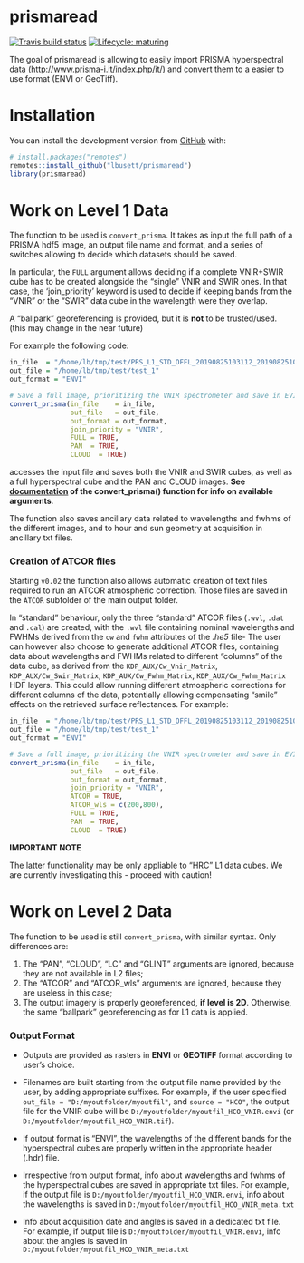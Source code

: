 
<!-- README.md is generated from README.Rmd. Please edit that file -->

# prismaread

<!-- badges: start -->

[![Travis build
status](https://travis-ci.org/lbusett/prismaread.svg?branch=master)](https://travis-ci.org/lbusett/prismaread)
[![Lifecycle:
maturing](https://img.shields.io/badge/lifecycle-maturing-blue.svg)](https://www.tidyverse.org/lifecycle/#maturing)
<!-- badges: end -->

The goal of prismaread is allowing to easily import PRISMA hyperspectral
data (<http://www.prisma-i.it/index.php/it/>) and convert them to a
easier to use format (ENVI or GeoTiff).

# Installation

You can install the development version from
[GitHub](https://github.com/) with:

``` r
# install.packages("remotes")
remotes::install_github("lbusett/prismaread")
library(prismaread)
```

# Work on Level 1 Data

The function to be used is `convert_prisma`. It takes as input the full
path of a PRISMA hdf5 image, an output file name and format, and a
series of switches allowing to decide which datasets should be saved.

In particular, the `FULL` argument allows deciding if a complete
VNIR+SWIR cube has to be created alongside the “single” VNIR and SWIR
ones. In that case, the ‘join\_priority’ keyword is used to decide if
keeping bands from the “VNIR” or the “SWIR” data cube in the wavelength
were they overlap.

A “ballpark” georeferencing is provided, but it is **not** to be
trusted/used. (this may change in the near future)

For example the following
code:

``` r
in_file  = "/home/lb/tmp/test/PRS_L1_STD_OFFL_20190825103112_20190825103117_0001.he5"
out_file = "/home/lb/tmp/test/test_1"
out_format = "ENVI"

# Save a full image, prioritizing the VNIR spectrometer and save in EVI format
convert_prisma(in_file    = in_file,
               out_file   = out_file,
               out_format = out_format,
               join_priority = "VNIR", 
               FULL = TRUE,
               PAN  = TRUE,
               CLOUD  = TRUE)
```

accesses the input file and saves both the VNIR and SWIR cubes, as well
as a full hyperspectral cube and the PAN and CLOUD images. **See
[documentation](reference/convert_prisma.html) of the convert\_prisma()
function for info on available arguments**.

The function also saves ancillary data related to wavelengths and fwhms
of the different images, and to hour and sun geometry at acquisition in
ancillary txt files.

### Creation of ATCOR files

Starting `v0.02` the function also allows automatic creation of text
files required to run an ATCOR atmospheric correction. Those files are
saved in the `ATCOR` subfolder of the main output folder.

In “standard” behaviour, only the three “standard” ATCOR files (`.wvl`,
`.dat` and `.cal`) are created, with the `.wvl` file containing nominal
wavelengths and FWHMs derived from the `cw` and `fwhm` attributes of the
*.he5* file- The user can however also choose to generate additional
ATCOR files, containing data about wavelengths and FWHMs related to
different “columns” of the data cube, as derived from the
`KDP_AUX/Cw_Vnir_Matrix`, `KDP_AUX/Cw_Swir_Matrix`,
`KDP_AUX/Cw_Fwhm_Matrix`, `KDP_AUX/Cw_Fwhm_Matrix` HDF layers. This
could allow running different atmospheric corrections for different
columns of the data, potentially allowing compensating “smile” effects
on the retrieved surface reflectances. For
example:

``` r
in_file  = "/home/lb/tmp/test/PRS_L1_STD_OFFL_20190825103112_20190825103117_0001.he5"
out_file = "/home/lb/tmp/test/test_1"
out_format = "ENVI"

# Save a full image, prioritizing the VNIR spectrometer and save in EVI format
convert_prisma(in_file    = in_file,
               out_file   = out_file,
               out_format = out_format,
               join_priority = "VNIR", 
               ATCOR = TRUE, 
               ATCOR_wls = c(200,800), 
               FULL = TRUE,
               PAN  = TRUE,
               CLOUD  = TRUE)
```

**IMPORTANT NOTE**

The latter functionality may be only appliable to “HRC” L1 data cubes.
We are currently investigating this - proceed with caution\!

# Work on Level 2 Data

The function to be used is still `convert_prisma`, with similar syntax.
Only differences are:

1.  The “PAN”, “CLOUD”, “LC” and “GLINT” arguments are ignored, because
    they are not available in L2 files;
2.  The “ATCOR” and “ATCOR\_wls” arguments are ignored, because they are
    useless in this case;
3.  The output imagery is properly georeferenced, **if level is 2D**.
    Otherwise, the same “ballpark” georeferencing as for L1 data is
    applied.

### Output Format

  - Outputs are provided as rasters in **ENVI** or **GEOTIFF** format
    according to user’s choice.

  - Filenames are built starting from the output file name provided by
    the user, by adding appropriate suffixes. For example, if the user
    specified `out_file = "D:/myoutfolder/myoutfil"`, and `source =
    "HCO"`, the output file for the VNIR cube will be
    `D:/myoutfolder/myoutfil_HCO_VNIR.envi` (or
    `D:/myoutfolder/myoutfil_HCO_VNIR.tif`).

  - If output format is “ENVI”, the wavelengths of the different bands
    for the hyperspectral cubes are properly written in the appropriate
    header (.hdr) file.

  - Irrespective from output format, info about wavelengths and fwhms of
    the hyperspectral cubes are saved in appropriate txt files. For
    example, if the output file is
    `D:/myoutfolder/myoutfil_HCO_VNIR.envi`, info about the wavelengths
    is saved in `D:/myoutfolder/myoutfil_HCO_VNIR_meta.txt`

  - Info about acquisition date and angles is saved in a dedicated txt
    file. For example, if output file is
    `D:/myoutfolder/myoutfil_VNIR.envi`, info about the angles is saved
    in `D:/myoutfolder/myoutfil_HCO_VNIR_meta.txt`
